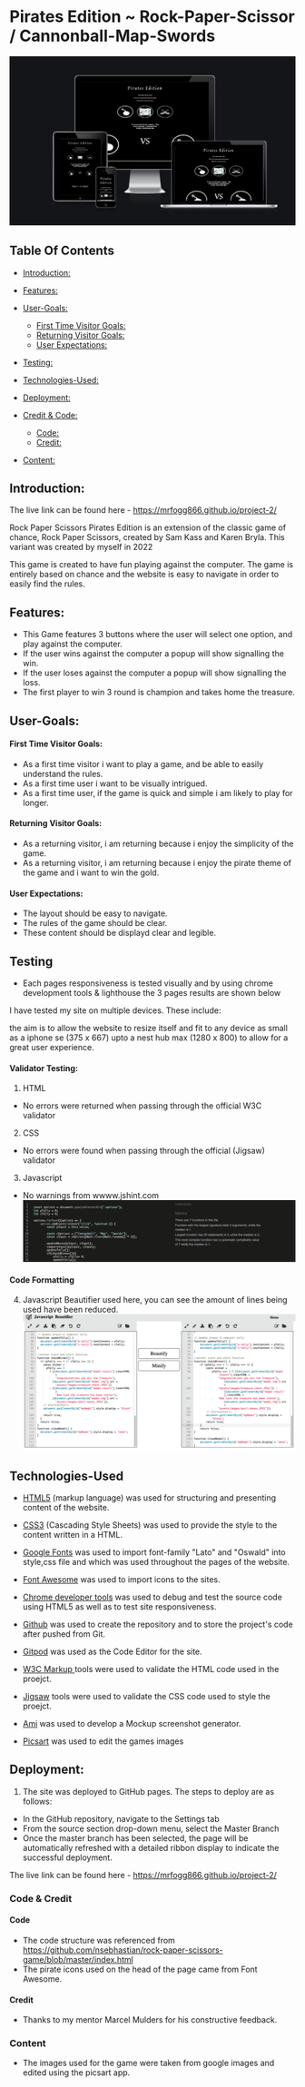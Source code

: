 # Pirates Edition ~ Rock-Paper-Scissor / Cannonball-Map-Swords

![homepage](assets/images/ami-pirates.png)


## Table Of Contents


- [Introduction:](#introduction)
- [Features:](#features)
- [User-Goals:](#user-goals)
    + [First Time Visitor Goals:](#first-time-visitor-goals)
    + [Returning Visitor Goals:](#returning-visitor-goals)
    + [User Expectations:](#user-expectations)
- [Testing:](#testing)
- [Technologies-Used:](#technologies-used)
- [Deployment:](#deployment)

- [Credit & Code:](#credit-&-code)
   + [Code:](#code)
   + [Credit:](#credit)
- [Content:](#content)


## Introduction: 

The live link can be found here - https://mrfogg866.github.io/project-2/ 

Rock Paper Scissors Pirates Edition is an extension of the classic game of chance, Rock Paper Scissors, created by Sam Kass and Karen Bryla. This variant was created by myself in 2022

This game is created to have fun playing against the computer. The game is entirely based on chance and the website is easy to navigate in order to easily find the rules.


## Features: 

- This Game features 3 buttons where the user will select one option, and play against the computer.
- If the user wins against the computer a popup will show signalling the win.
- If the user loses against the computer a popup will show signalling the loss.
- The first player to win 3 round is champion and takes home the treasure.


## User-Goals:

#### First Time Visitor Goals:

- As  a first time visitor i want to play a game, and be able to easily understand the rules.
- As a first time user i want to be visually intrigued.
- As a first time user, if the game is quick and simple i am likely to play for longer.

#### Returning Visitor Goals:

- As a returning visitor, i am returning because i enjoy the simplicity of the game.
- As a returning visitor, i am returning because i enjoy the pirate theme of the game and i want to win the gold.

#### User Expectations:

- The layout should be easy to navigate.
- The rules of the game should be clear.
- These content should be displayd clear and legible.


## Testing 

- Each pages responsiveness is tested visually and by using chrome development tools & lighthouse the 3 pages results are shown below

I have tested my site on multiple devices. These include:



the aim is to allow the website to resize itself and fit to any device as small as a iphone se (375 x 667) upto a nest hub max (1280 x 800) to allow for a great user experience.




#### Validator Testing:

1. HTML
- No errors were returned when passing through the official W3C validator

2. CSS
- No errors were found when passing through the official (Jigsaw) validator

3. Javascript
- No warnings from wwww.jshint.com
![jshint](assets/images/jshint.png)

#### Code Formatting

4. Javascript Beautifier used here, you can see the amount of lines being used have been reduced.
![jshint](assets/images/beautifier-js.png)









## Technologies-Used

- [HTML5](https://en.wikipedia.org/wiki/HTML5) (markup language) was used for structuring and presenting content of the website.

- [CSS3](https://en.wikipedia.org/wiki/CSS) (Cascading Style Sheets) was used to provide the style to the content written in a HTML.

- [Google Fonts](https://fonts.google.com/) was used to import font-family "Lato" and "Oswald" into style,css file and which was used throughout the pages of the website.

- [Font Awesome](https://fontawesome.com/) was used to import icons to the sites.

- [Chrome developer tools](https://www.google.com/intl/en_uk/chrome/) was used to debug and test the source code using HTML5 as well as to test site responsiveness.

-  [Github](https://github.com/) was used to create the repository and to store the project's code after pushed from Git.

- [Gitpod](https://www.gitpod.io/) was used as the Code Editor for the site.

- [W3C Markup  ](https://validator.w3.org/) tools were used to validate the HTML code used in the proejct.

- [Jigsaw](https://jigsaw.w3.org/) tools were used to validate the CSS  code used to style the proejct.

-  [Ami](http://ami.responsivedesign.is/) was used to develop a Mockup screenshot generator.

- [Picsart](https://picsart.com/) was used to edit the games images 


## Deployment:

1. The site was deployed to GitHub pages. The steps to deploy are as follows:
- In the GitHub repository, navigate to the Settings tab
- From the source section drop-down menu, select the Master Branch
- Once the master branch has been selected, the page will be automatically refreshed with a detailed ribbon display to indicate the successful deployment.

The live link can be found here - https://mrfogg866.github.io/project-2/ 



### Code & Credit

#### Code

- The code structure was referenced from https://github.com/nsebhastian/rock-paper-scissors-game/blob/master/index.html
- The  pirate icons used on the head of the  page came from Font Awesome.

#### Credit 

- Thanks to my mentor Marcel Mulders for his constructive feedback.

### Content

- The images used for the game were taken from google images and edited using the picsart app.